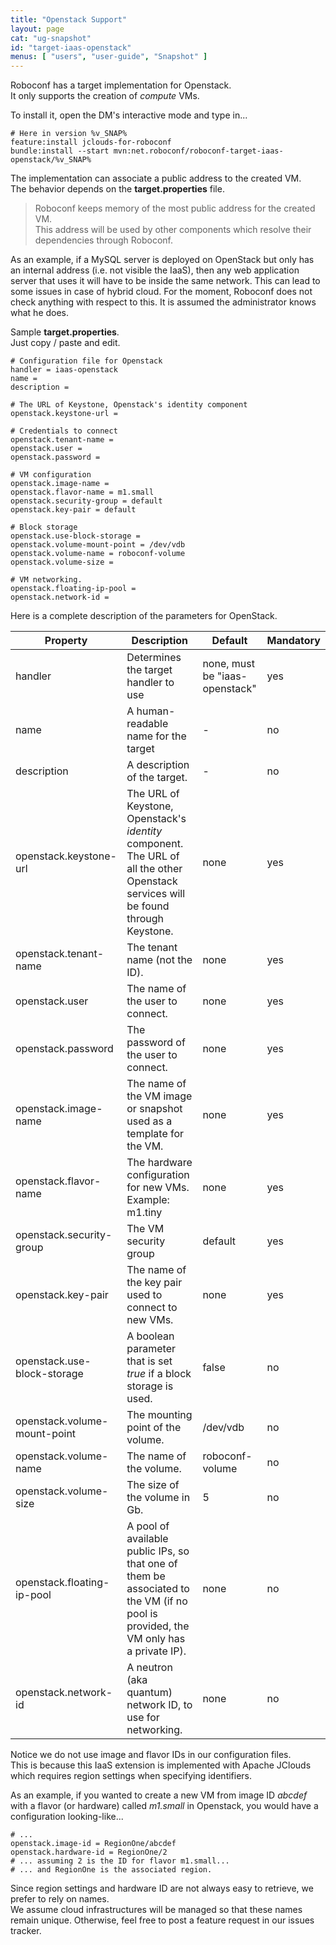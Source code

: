 ```yaml
---
title: "Openstack Support"
layout: page
cat: "ug-snapshot"
id: "target-iaas-openstack"
menus: [ "users", "user-guide", "Snapshot" ]
---
```


Roboconf has a target implementation for Openstack.  
It only supports the creation of *compute* VMs.

To install it, open the DM's interactive mode and type in...

```properties
# Here in version %v_SNAP%
feature:install jclouds-for-roboconf
bundle:install --start mvn:net.roboconf/roboconf-target-iaas-openstack/%v_SNAP%
```

The implementation can associate a public address to the created VM.  
The behavior depends on the **target.properties** file.
  
> Roboconf keeps memory of the most public address for the created VM.  
> This address will be used by other components which resolve their dependencies through Roboconf.

As an example, if a MySQL server is deployed on OpenStack but only has an internal address (i.e. not
visible the IaaS), then any web application server that uses it will have to be inside the same network.
This can lead to some issues in case of hybrid cloud. For the moment, Roboconf does not check anything 
with respect to this. It is assumed the administrator knows what he does.

Sample **target.properties**.  
Just copy / paste and edit.

```properties
# Configuration file for Openstack
handler = iaas-openstack
name = 
description = 

# The URL of Keystone, Openstack's identity component
openstack.keystone-url = 

# Credentials to connect
openstack.tenant-name = 
openstack.user = 
openstack.password = 

# VM configuration
openstack.image-name = 
openstack.flavor-name = m1.small
openstack.security-group = default
openstack.key-pair = default

# Block storage
openstack.use-block-storage = 
openstack.volume-mount-point = /dev/vdb
openstack.volume-name = roboconf-volume
openstack.volume-size = 

# VM networking.
openstack.floating-ip-pool = 
openstack.network-id = 
```

Here is a complete description of the parameters for OpenStack.

| Property | Description | Default | Mandatory |
| --- | --- | --- | --- |
| handler | Determines the target handler to use | none, must be "iaas-openstack" | yes |
| name | A human-readable name for the target | - | no |
| description | A description of the target. | - | no |
| openstack.keystone-url | The URL of Keystone, Openstack's *identity* component. The URL of all the other Openstack services will be found through Keystone. | none | yes |
| openstack.tenant-name | The tenant name (not the ID). | none | yes |
| openstack.user | The name of the user to connect. | none | yes |
| openstack.password | The password of the user to connect. | none | yes |
| openstack.image-name | The name of the VM image or snapshot used as a template for the VM. | none | yes |
| openstack.flavor-name | The hardware configuration for new VMs. Example: m1.tiny | none | yes |
| openstack.security-group | The VM security group | default | yes |
| openstack.key-pair | The name of the key pair used to connect to new VMs. | none | yes |
| openstack.use-block-storage | A boolean parameter that is set *true* if a block storage is used. | false | no |
| openstack.volume-mount-point | The mounting point of the volume. | /dev/vdb | no |
| openstack.volume-name | The name of the volume. | roboconf-volume | no |
| openstack.volume-size | The size of the volume in Gb. | 5 | no |
| openstack.floating-ip-pool | A pool of available public IPs, so that one of them be associated to the VM (if no pool is provided, the VM only has a private IP). | none | no |
| openstack.network-id | A neutron (aka quantum) network ID, to use for networking. | none | no |


Notice we do not use image and flavor IDs in our configuration files.  
This is because this IaaS extension is implemented with Apache JClouds which requires region settings when specifying identifiers.

As an example, if you wanted to create a new VM from image ID *abcdef* with a flavor (or hardware) called *m1.small* in Openstack, you
would have a configuration looking-like...

```properties
# ...
openstack.image-id = RegionOne/abcdef
openstack.hardware-id = RegionOne/2
# ... assuming 2 is the ID for flavor m1.small...
# ... and RegionOne is the associated region.
```

Since region settings and hardware ID are not always easy to retrieve, we prefer to rely on names.  
We assume cloud infrastructures will be managed so that these names remain unique. Otherwise, feel free to post a feature request
in our issues tracker.
